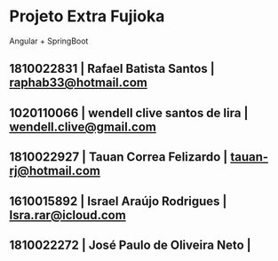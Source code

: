 # Projeto Extra Fujioka

Angular + SpringBoot

## 1810022831 | Rafael Batista Santos | raphab33@hotmail.com

## 1020110066 | wendell clive santos de lira | wendell.clive@gmail.com

## 1810022927 | Tauan Correa Felizardo | tauan-rj@hotmail.com

## 1610015892 | Israel Araújo Rodrigues | Isra.rar@icloud.com

## 1810022272 | José Paulo de Oliveira Neto | 


